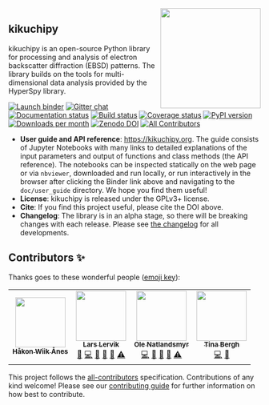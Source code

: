 <img align="right" width="200px" src="https://kikuchipy.org/en/stable/_static/plasma_logo.svg">

## kikuchipy

kikuchipy is an open-source Python library for processing and analysis of electron
backscatter diffraction (EBSD) patterns. The library builds on the tools for
multi-dimensional data analysis provided by the HyperSpy library.

[![Launch binder](https://mybinder.org/badge_logo.svg)](https://mybinder.org/v2/gh/pyxem/kikuchipy/HEAD)
[![Gitter chat](https://badges.gitter.im/Join%20Chat.svg)](https://gitter.im/pyxem/kikuchipy)
[![Documentation status](https://readthedocs.org/projects/kikuchipy/badge/?version=latest)](https://kikuchipy.org/en/latest/)
[![Build status](https://github.com/pyxem/kikuchipy/workflows/build/badge.svg)](https://github.com/pyxem/kikuchipy/actions)
[![Coverage status](https://coveralls.io/repos/github/pyxem/kikuchipy/badge.svg?branch=master)](https://coveralls.io/github/pyxem/kikuchipy?branch=master)
[![PyPI version](https://img.shields.io/pypi/v/kikuchipy.svg)](https://pypi.python.org/pypi/kikuchipy)
[![Downloads per month](https://pepy.tech/badge/kikuchipy/month)](https://pepy.tech/project/kikuchipy)
[![Zenodo DOI](https://zenodo.org/badge/doi/10.5281/zenodo.3597646.svg)](https://doi.org/10.5281/zenodo.3597646)
[![All Contributors](https://img.shields.io/badge/all_contributors-4-yellow.svg)](#contributors)

- **User guide and API reference**: https://kikuchipy.org. The guide consists of Jupyter
  Notebooks with many links to detailed explanations of the input parameters and output
  of functions and class methods (the API reference). The notebooks can be inspected
  statically on the web page or via `nbviewer`, downloaded and run locally, or run
  interactively in the browser after clicking the Binder link above and navigating to
  the `doc/user_guide` directory. We hope you find them useful!
- **License**: kikuchipy is released under the GPLv3+ license.
- **Cite**: If you find this project useful, please cite the DOI above.
- **Changelog**: The library is in an alpha stage, so there will be breaking changes
  with each release. Please see
  [the changelog](https://kikuchipy.org/en/latest/changelog.html) for all developments.

## Contributors ✨

Thanks goes to these wonderful people ([emoji key](https://allcontributors.org/docs/en/emoji-key)):

<!-- ALL-CONTRIBUTORS-LIST:START - Do not remove or modify this section -->
<!-- prettier-ignore-start -->
<!-- markdownlint-disable -->
<table>
  <tr>
    <td align="center"><a href="https://www.ntnu.edu/employees/hakon.w.anes"><img src="https://avatars.githubusercontent.com/u/12139781?v=4?s=100" width="100px;" alt=""/><br /><sub><b>Håkon Wiik Ånes</b></sub></a><br /></td>
    <td align="center"><a href="https://github.com/friedkitteh"><img src="https://avatars.githubusercontent.com/u/11888052?v=4?s=100" width="100px;" alt=""/><br /><sub><b>Lars Lervik</b></sub></a><br /><a href="https://github.com/pyxem/kikuchipy/issues?q=author%3Afriedkitteh" title="Bug reports">🐛</a> <a href="https://github.com/pyxem/kikuchipy/commits?author=friedkitteh" title="Code">💻</a> <a href="https://github.com/pyxem/kikuchipy/commits?author=friedkitteh" title="Documentation">📖</a> <a href="#question-friedkitteh" title="Answering Questions">💬</a> <a href="https://github.com/pyxem/kikuchipy/pulls?q=is%3Apr+reviewed-by%3Afriedkitteh" title="Reviewed Pull Requests">👀</a> <a href="https://github.com/pyxem/kikuchipy/commits?author=friedkitteh" title="Tests">⚠️</a></td>
    <td align="center"><a href="https://github.com/onatlandsmyr"><img src="https://avatars.githubusercontent.com/u/34620114?v=4?s=100" width="100px;" alt=""/><br /><sub><b>Ole Natlandsmyr</b></sub></a><br /><a href="https://github.com/pyxem/kikuchipy/commits?author=onatlandsmyr" title="Code">💻</a> <a href="https://github.com/pyxem/kikuchipy/commits?author=onatlandsmyr" title="Documentation">📖</a> <a href="#question-onatlandsmyr" title="Answering Questions">💬</a> <a href="https://github.com/pyxem/kikuchipy/pulls?q=is%3Apr+reviewed-by%3Aonatlandsmyr" title="Reviewed Pull Requests">👀</a> <a href="https://github.com/pyxem/kikuchipy/commits?author=onatlandsmyr" title="Tests">⚠️</a></td>
    <td align="center"><a href="https://github.com/tinabe"><img src="https://avatars.githubusercontent.com/u/22915119?v=4?s=100" width="100px;" alt=""/><br /><sub><b>Tina Bergh</b></sub></a><br /><a href="https://github.com/pyxem/kikuchipy/commits?author=tinabe" title="Code">💻</a> <a href="https://github.com/pyxem/kikuchipy/pulls?q=is%3Apr+reviewed-by%3Atinabe" title="Reviewed Pull Requests">👀</a></td>
  </tr>
</table>

<!-- markdownlint-restore -->
<!-- prettier-ignore-end -->

<!-- ALL-CONTRIBUTORS-LIST:END -->

This project follows the [all-contributors](https://github.com/all-contributors/all-contributors) specification.
Contributions of any kind welcome! Please see our
[contributing guide](https://kikuchipy.org/en/latest/contributing.html) for further
information on how best to contribute.
